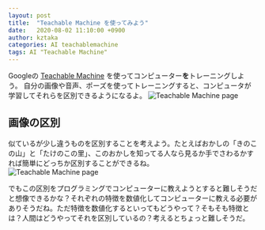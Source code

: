 ```yaml
---
layout: post
title:  "Teachable Machine を使ってみよう"
date:   2020-08-02 11:10:00 +0900
author: kztaka
categories: AI teachablemachine
tags: AI "Teachable Machine"
---
```

Googleの [Teachable Machine](https://teachablemachine.withgoogle.com/) を使ってコンピューター**を**トレーニングしよう。
自分の画像や音声、ポーズを使ってトレーニングすると、コンピュータが学習してそれらを区別できるようになるよ。
![Teachable Machine page](/blog/images/2020/0802-img001.png)

## 画像の区別
似ているが少し違うものを区別することを考えよう。たとえばおかしの「きのこの山」と「たけのこの里」、このおかしを知ってる人なら見るか手でさわるかすれば簡単にどっちか区別することができるね。  
![Teachable Machine page](/blog/images/2020/0802-img002.png)

でもこの区別をプログラミングでコンピューターに教えようとすると難しそうだと想像できるかな？それぞれの特徴を数値化してコンピューターに教える必要がありそうだね。ただ特徴を数値化するといってもどうやって？そもそも特徴とは？人間はどうやってそれを区別しているの？考えるとちょっと難しそうだ。
